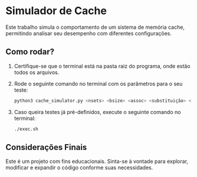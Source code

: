 # Simulador de Cache

Este trabalho simula o comportamento de um sistema de memória cache, permitindo analisar seu desempenho com diferentes configurações.

## Como rodar?

1. Certifique-se que o terminal está na pasta raiz do programa, onde estão todos os arquivos.

2. Rode o seguinte comando no terminal com os parâmetros para o seu teste:

   ```bash
   python3 cache_simulator.py <nsets> <bsize> <assoc> <substituição> <flagOut> <arquivo_de_entrada>
   ```

3. Caso queira testes já pré-definidos, execute o seguinte comando no terminal:
   
   ```bash
   ./exec.sh
   ```

## Considerações Finais

Este é um projeto com fins educacionais. Sinta-se à vontade para explorar, modificar e expandir o código conforme suas necessidades.
